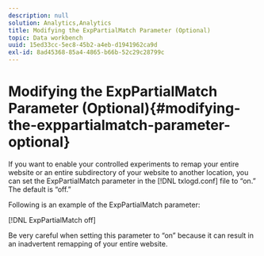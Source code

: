 ```yaml
---
description: null
solution: Analytics,Analytics
title: Modifying the ExpPartialMatch Parameter (Optional)
topic: Data workbench
uuid: 15ed33cc-5ec8-45b2-a4eb-d1941962ca9d
exl-id: 8ad45368-85a4-4865-b66b-52c29c28799c
---
```

# Modifying the ExpPartialMatch Parameter (Optional){#modifying-the-exppartialmatch-parameter-optional}

If you want to enable your controlled experiments to remap your entire website or an entire subdirectory of your website to another location, you can set the ExpPartialMatch parameter in the [!DNL txlogd.conf] file to “on.” The default is “off.”

Following is an example of the ExpPartialMatch parameter:

[!DNL ExpPartialMatch off]

Be very careful when setting this parameter to “on” because it can result in an inadvertent remapping of your entire website.
